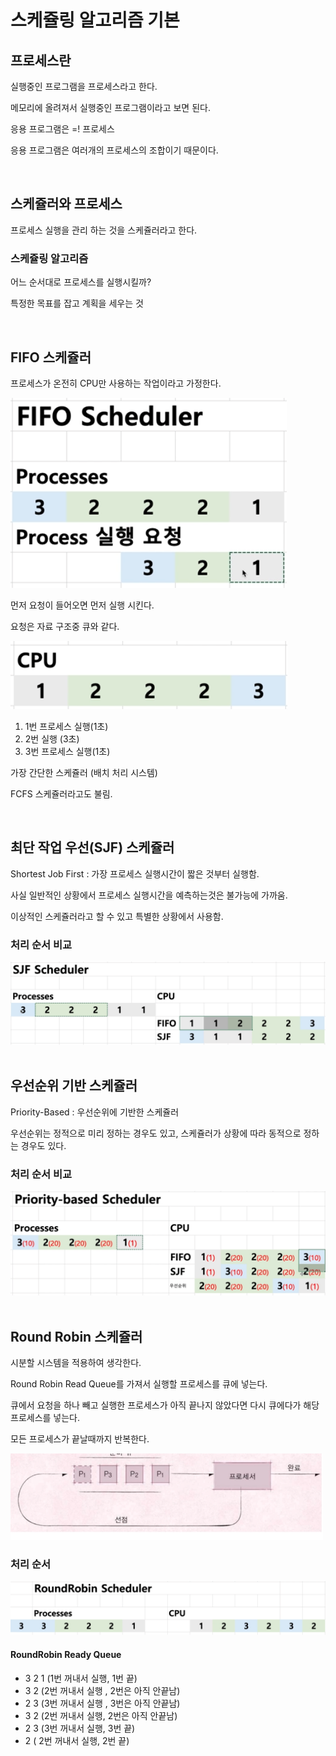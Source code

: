 # 스케쥴링 알고리즘 기본

## 프로세스란
실행중인 프로그램을 프로세스라고 한다.

메모리에 올려져서 실행중인 프로그램이라고 보면 된다.

응용 프로그램은 =! 프로세스 

응용 프로그램은 여러개의 프로세스의 조합이기 때문이다. 

<br/>

## 스케쥴러와 프로세스
프로세스 실행을 관리 하는 것을 스케쥴러라고 한다. 

### 스케쥴링 알고리즘
어느 순서대로 프로세스를 실행시킬까?

특정한 목표를 잡고 계획을 세우는 것

<br/>

## FIFO 스케쥴러
프로세스가 온전히 CPU만 사용하는 작업이라고 가정한다. 

<img src="imgs/210727-스케쥴링알고리즘기본/1.png">

먼저 요청이 들어오면 먼저 실행 시킨다.

요청은 자료 구조중 큐와 같다.

<img src="imgs/210727-스케쥴링알고리즘기본/2.png">
  
1. 1번 프로세스 실행(1초)
2. 2번 실행 (3초)
3. 3번 프로세스 실행(1초)

가장 간단한 스케쥴러 (배치 처리 시스템)

FCFS 스케쥴러라고도 불림. 

<br/>

## 최단 작업 우선(SJF) 스케쥴러
Shortest Job First : 가장 프로세스 실행시간이 짧은 것부터 실행함.

사실 일반적인 상황에서 프로세스 실행시간을 예측하는것은 불가능에 가까움. 

이상적인 스케쥴러라고 할 수 있고 특별한 상황에서 사용함. 

### 처리 순서 비교 
<img src="imgs/210727-스케쥴링알고리즘기본/3.png">  

<br/>  
<br/>

## 우선순위 기반 스케쥴러
Priority-Based : 우선순위에 기반한 스케쥴러

우선순위는 정적으로 미리 정하는 경우도 있고, 스케쥴러가 상황에 따라 동적으로 정하는 경우도 있다. 

### 처리 순서 비교
<img src="imgs/210727-스케쥴링알고리즘기본/4.png">

<br/>
<br/>

## Round Robin 스케쥴러
시분할 시스템을 적용하여 생각한다.

Round Robin Read Queue를 가져서 실행할 프로세스를 큐에 넣는다. 

큐에서 요청을 하나 빼고 실행한 프로세스가 아직 끝나지 않았다면 다시 큐에다가 해당 프로세스를 넣는다. 

모든 프로세스가 끝날때까지 반복한다. 

<img src="imgs/210727-스케쥴링알고리즘기본/5.png" width="500">

### 처리 순서
<img src="img/../imgs/210727-스케쥴링알고리즘기본/6.png" >

#### RoundRobin Ready Queue
- 3 2 1  (1번 꺼내서 실행, 1번 끝)
- 3 2 (2번 꺼내서 실행 , 2번은 아직 안끝남)
- 2 3 (3번 꺼내서 실행 , 3번은 아직 안끝남)
- 3 2 (2번 꺼내서 실행, 2번은 아직 안끝남)
- 2 3 (3번 꺼내서 실행, 3번 끝)
- 2 ( 2번 꺼내서 실행, 2번 끝)
